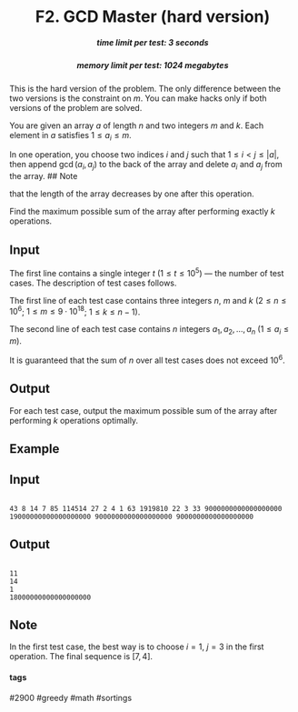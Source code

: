 <h1 style='text-align: center;'> F2. GCD Master (hard version)</h1>

<h5 style='text-align: center;'>time limit per test: 3 seconds</h5>
<h5 style='text-align: center;'>memory limit per test: 1024 megabytes</h5>

This is the hard version of the problem. The only difference between the two versions is the constraint on $m$. You can make hacks only if both versions of the problem are solved.

You are given an array $a$ of length $n$ and two integers $m$ and $k$. Each element in $a$ satisfies $1\le a_i \le m$.

In one operation, you choose two indices $i$ and $j$ such that $1 \le i < j \le |a|$, then append $\gcd(a_i,a_j)$ to the back of the array and delete $a_i$ and $a_j$ from the array. ## Note

 that the length of the array decreases by one after this operation.

Find the maximum possible sum of the array after performing exactly $k$ operations.

## Input

The first line contains a single integer $t$ ($1\le t\le 10^5$) — the number of test cases. The description of test cases follows.

The first line of each test case contains three integers $n$, $m$ and $k$ ($2 \le n \le 10^6$; $1\le m \le 9\cdot 10^{18}$; $1 \le k \le n-1$).

The second line of each test case contains $n$ integers $a_1,a_2,\ldots,a_n$ ($1 \le a_i \le m$).

It is guaranteed that the sum of $n$ over all test cases does not exceed $10^6$.

## Output

For each test case, output the maximum possible sum of the array after performing $k$ operations optimally.

## Example

## Input


```

43 8 14 7 85 114514 27 2 4 1 63 1919810 22 3 33 9000000000000000000 19000000000000000000 9000000000000000000 9000000000000000000
```
## Output


```

11
14
1
18000000000000000000

```
## Note

In the first test case, the best way is to choose $i=1$, $j=3$ in the first operation. The final sequence is $[7,4]$.



#### tags 

#2900 #greedy #math #sortings 